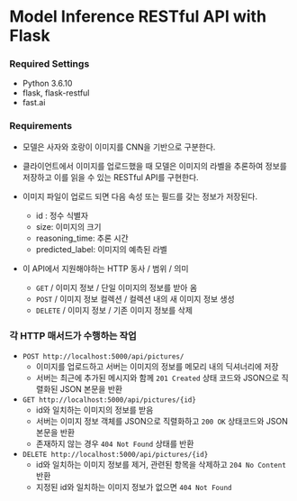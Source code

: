 # Model Inference RESTful API with Flask



### Required Settings

- Python 3.6.10
- flask, flask-restful
- fast.ai



### Requirements

- 모델은 사자와 호랑이 이미지를 CNN을 기반으로 구분한다.

- 클라이언트에서 이미지를 업로드했을 때 모델은 이미지의 라벨을 추론하여 정보를 저장하고 이를 읽을 수 있는 RESTful API를 구현한다.
- 이미지 파일이 업로드 되면 다음 속성 또는 필드를 갖는 정보가 저장된다.
  -  id : 정수 식별자
  - size: 이미지의 크기
  - reasoning_time: 추론 시간
  - predicted_label: 이미지의 예측된 라벨
- 이 API에서 지원해야하는 HTTP 동사 / 범위 / 의미 
  - `GET` / 이미지 정보 / 단일 이미지의 정보를 받아 옴
  - `POST` / 이미지 정보 컬렉션 / 컬렉션 내의 새 이미지 정보 생성
  - `DELETE` / 이미지 정보 / 기존 이미지 정보를 삭제



### 각 HTTP 매서드가 수행하는 작업

- `POST http://localhost:5000/api/pictures/`
  - 이미지를 업로드하고 서버는 이미지의 정보를 메모리 내의 딕셔너리에 저장
  - 서버는 최근에 추가된 메시지와 함께 `201 Created` 상태 코드와 JSON으로 직렬화된 JSON 본문을 반환
- `GET http://localhost:5000/api/pictures/{id}`
  - id와 일치하는 이미지의 정보를 받음
  - 서버는 이미지 정보 객체를 JSON으로 직렬화하고 `200 OK` 상태코드와 JSON 본문을 반환
  - 존재하지 않는 경우 `404 Not Found` 상태를 반환
- `DELETE http://localhost:5000/api/pictures/{id}`
  - id와 일치하는 이미지 정보를 제거, 관련된 항목을 삭제하고 `204 No Content` 반환
  - 지정된 id와 일치하는 이미지 정보가 없으면 `404 Not Found`